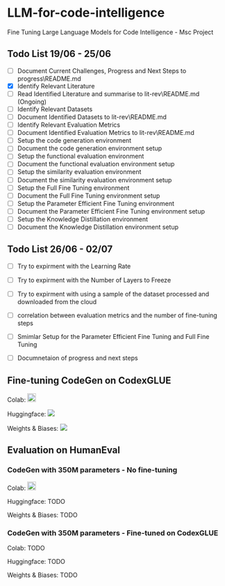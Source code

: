 # LLM-for-code-intelligence
Fine Tuning Large Language Models for Code Intelligence - Msc Project

## Todo List 19/06 - 25/06
- [ ] Document Current Challenges, Progress and Next Steps to progress\README.md
- [x] Identify Relevant Literature
- [ ] Read Identified Literature and summarise to lit-rev\README.md (Ongoing)
- [ ] Identify Relevant Datasets
- [ ] Document Identified Datasets to lit-rev\README.md
- [ ] Identify Relevant Evaluation Metrics
- [ ] Document Identified Evaluation Metrics to lit-rev\README.md
- [ ] Setup the code generation environment
- [ ] Document the code generation environment setup
- [ ] Setup the functional evaluation environment
- [ ] Document the functional evaluation environment setup
- [ ] Setup the similarity evaluation environment
- [ ] Document the similarity evaluation environment setup
- [ ] Setup the Full Fine Tuning environment
- [ ] Document the Full Fine Tuning environment setup
- [ ] Setup the Parameter Efficient Fine Tuning environment
- [ ] Document the Parameter Efficient Fine Tuning environment setup
- [ ] Setup the Knowledge Distillation environment
- [ ] Document the Knowledge Distillation environment setup

## Todo List 26/06 - 02/07
- [ ] Try to expirment with the Learning Rate
- [ ] Try to expirment with the Number of Layers to Freeze
- [ ] Try to expirment with using a sample of the dataset processed and downloaded from the cloud
- [ ] correlation between evaluation metrics and the number of fine-tuning steps
- [ ] Smimlar Setup for the Parameter Efficient Fine Tuning and Full Fine Tuning
- [ ] Documnetaion of progress and next steps




## Fine-tuning CodeGen on CodexGLUE

Colab: <a href="https://colab.research.google.com/drive/1B_cfCkliI-UuNemmgMmXqxgjnDLslAq1?usp=sharing"><img src="https://colab.research.google.com/assets/colab-badge.svg" height=20></a>  

Huggingface: <a href="https://huggingface.co/ammarnasr/codegen-350M-multi-ft-on-code-x-glue-tc"><img src="https://huggingface.co/datasets/huggingface/badges/raw/main/share-to-community-sm-dark.svg"></a>

Weights & Biases: <a href="https://wandb.ai/ammarnasr/codegen_ft_on_codexglue?workspace=user-ammarnasr"><img src="https://raw.githubusercontent.com/wandb/assets/main/wandb-github-badge-28.svg"></a>


## Evaluation on HumanEval

### CodeGen with 350M parameters - No fine-tuning

Colab: <a href="https://colab.research.google.com/drive/17cnKw8n2ELFLdu9i7zqi5mb99QdZdaax?usp=sharing"><img src="https://colab.research.google.com/assets/colab-badge.svg" height=20></a>

<!-- TODO: add Hugging Face and WandB -->

Huggingface: TODO

Weights & Biases: TODO

### CodeGen with 350M parameters - Fine-tuned on CodexGLUE
<!-- TODO: add Colab, HuggingFace and WandB -->

Colab: TODO

Huggingface: TODO

Weights & Biases: TODO
